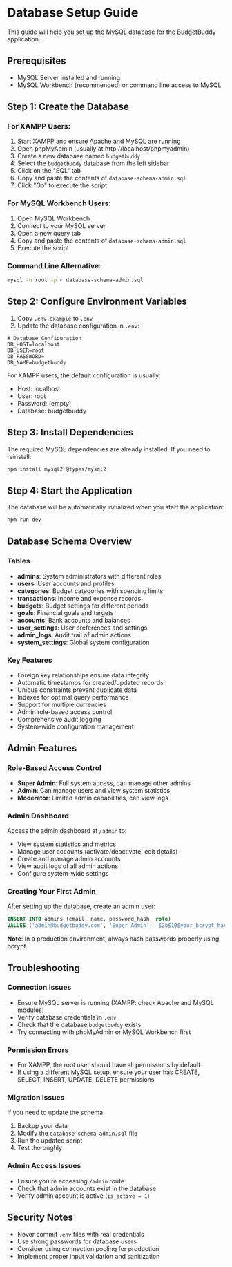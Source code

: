 # Database Setup Guide

This guide will help you set up the MySQL database for the BudgetBuddy application.

## Prerequisites

- MySQL Server installed and running
- MySQL Workbench (recommended) or command line access to MySQL

## Step 1: Create the Database

### For XAMPP Users:
1. Start XAMPP and ensure Apache and MySQL are running
2. Open phpMyAdmin (usually at http://localhost/phpmyadmin)
3. Create a new database named `budgetbuddy`
4. Select the `budgetbuddy` database from the left sidebar
5. Click on the "SQL" tab
6. Copy and paste the contents of `database-schema-admin.sql`
7. Click "Go" to execute the script

### For MySQL Workbench Users:
1. Open MySQL Workbench
2. Connect to your MySQL server
3. Open a new query tab
4. Copy and paste the contents of `database-schema-admin.sql`
5. Execute the script

### Command Line Alternative:
```bash
mysql -u root -p < database-schema-admin.sql
```

## Step 2: Configure Environment Variables

1. Copy `.env.example` to `.env`
2. Update the database configuration in `.env`:

```env
# Database Configuration
DB_HOST=localhost
DB_USER=root
DB_PASSWORD=
DB_NAME=budgetbuddy
```

For XAMPP users, the default configuration is usually:
- Host: localhost
- User: root
- Password: (empty)
- Database: budgetbuddy

## Step 3: Install Dependencies

The required MySQL dependencies are already installed. If you need to reinstall:

```bash
npm install mysql2 @types/mysql2
```

## Step 4: Start the Application

The database will be automatically initialized when you start the application:

```bash
npm run dev
```

## Database Schema Overview

### Tables

- **admins**: System administrators with different roles
- **users**: User accounts and profiles
- **categories**: Budget categories with spending limits
- **transactions**: Income and expense records
- **budgets**: Budget settings for different periods
- **goals**: Financial goals and targets
- **accounts**: Bank accounts and balances
- **user_settings**: User preferences and settings
- **admin_logs**: Audit trail of admin actions
- **system_settings**: Global system configuration

### Key Features

- Foreign key relationships ensure data integrity
- Automatic timestamps for created/updated records
- Unique constraints prevent duplicate data
- Indexes for optimal query performance
- Support for multiple currencies
- Admin role-based access control
- Comprehensive audit logging
- System-wide configuration management

## Admin Features

### Role-Based Access Control

- **Super Admin**: Full system access, can manage other admins
- **Admin**: Can manage users and view system statistics
- **Moderator**: Limited admin capabilities, can view logs

### Admin Dashboard

Access the admin dashboard at `/admin` to:
- View system statistics and metrics
- Manage user accounts (activate/deactivate, edit details)
- Create and manage admin accounts
- View audit logs of all admin actions
- Configure system-wide settings

### Creating Your First Admin

After setting up the database, create an admin user:

```sql
INSERT INTO admins (email, name, password_hash, role)
VALUES ('admin@budgetbuddy.com', 'Super Admin', '$2b$10$your_bcrypt_hash_here', 'super_admin');
```

**Note**: In a production environment, always hash passwords properly using bcrypt.

## Troubleshooting

### Connection Issues

- Ensure MySQL server is running (XAMPP: check Apache and MySQL modules)
- Verify database credentials in `.env`
- Check that the database `budgetbuddy` exists
- Try connecting with phpMyAdmin or MySQL Workbench first

### Permission Errors

- For XAMPP, the root user should have all permissions by default
- If using a different MySQL setup, ensure your user has CREATE, SELECT, INSERT, UPDATE, DELETE permissions

### Migration Issues

If you need to update the schema:
1. Backup your data
2. Modify the `database-schema-admin.sql` file
3. Run the updated script
4. Test thoroughly

### Admin Access Issues

- Ensure you're accessing `/admin` route
- Check that admin accounts exist in the database
- Verify admin account is active (`is_active = 1`)

## Security Notes

- Never commit `.env` files with real credentials
- Use strong passwords for database users
- Consider using connection pooling for production
- Implement proper input validation and sanitization
